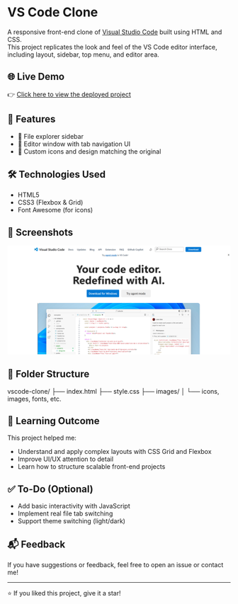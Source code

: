 # VS Code Clone

A responsive front-end clone of [Visual Studio Code](https://code.visualstudio.com/) built using HTML and CSS.  
This project replicates the look and feel of the VS Code editor interface, including layout, sidebar, top menu, and editor area.

## 🌐 Live Demo

👉 [Click here to view the deployed project](https://vscode-clone-pi.vercel.app/)

## 🚀 Features

- 📁 File explorer sidebar
- 📝 Editor window with tab navigation UI
- 🔧 Custom icons and design matching the original

## 🛠️ Technologies Used

- HTML5
- CSS3 (Flexbox & Grid)
- Font Awesome (for icons)

## 📸 Screenshots

![VS Code Clone Screenshot](/images/Screenshot1.png)

## 📁 Folder Structure

vscode-clone/
├── index.html
├── style.css
├── images/
│ └── icons, images, fonts, etc.

## 🧠 Learning Outcome

This project helped me:

- Understand and apply complex layouts with CSS Grid and Flexbox
- Improve UI/UX attention to detail
- Learn how to structure scalable front-end projects

## ✅ To-Do (Optional)

- Add basic interactivity with JavaScript
- Implement real file tab switching
- Support theme switching (light/dark)

## 📬 Feedback

If you have suggestions or feedback, feel free to open an issue or contact me!

---

⭐ If you liked this project, give it a star!
